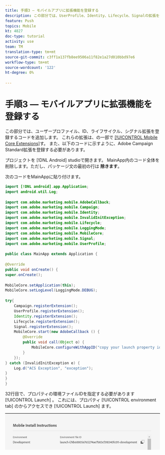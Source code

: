 ```yaml
---
title: 手順3 — モバイルアプリに拡張機能を登録する
description: この部分では、UserProfile、Identity、Lifecycle、Signalの拡張を登録するコードを追加します。
feature: Push
topics: Mobile
kt: 4827
doc-type: tutorial
activity: use
team: TM
translation-type: tm+mt
source-git-commit: c3ff1a137fb8ee9506a11f82e1a27d010bbd97e6
workflow-type: tm+mt
source-wordcount: '122'
ht-degree: 0%

---
```



# 手順3 — モバイルアプリに拡張機能を登録する

この部分では、ユーザープロファイル、ID、ライフサイクル、シグナル拡張を登録するコードを追加します。 これらの拡張は、の一部で [[!UICONTROL Mobile Core Extensions]](https://aep-sdks.gitbook.io/docs/using-mobile-extensions/mobile-core)す。 また、以下のコードに示すように、Adobe Campaign Standard拡張を登録する必要があります。

プロジェクトを [!DNL Android] studioで開きます。 MainApp内のコード全体を削除します。ただし、パッケージ文の最初の行は **除きます**。

次のコードをMainAppに貼り付けます。

```java
import [!DNL android].app.Application;
import android.util.Log;

import com.adobe.marketing.mobile.AdobeCallback;
import com.adobe.marketing.mobile.Campaign;
import com.adobe.marketing.mobile.Identity;
import com.adobe.marketing.mobile.InvalidInitException;
import com.adobe.marketing.mobile.Lifecycle;
import com.adobe.marketing.mobile.LoggingMode;
import com.adobe.marketing.mobile.MobileCore;
import com.adobe.marketing.mobile.Signal;
import com.adobe.marketing.mobile.UserProfile;

public class MainApp extends Application {

@Override
public void onCreate() {
super.onCreate();

MobileCore.setApplication(this);
MobileCore.setLogLevel(LoggingMode.DEBUG);

try{
    Campaign.registerExtension();
    UserProfile.registerExtension();
    Identity.registerExtension();
    Lifecycle.registerExtension();
    Signal.registerExtension();
    MobileCore.start(new AdobeCallback () {
        @Override
        public void call(Object o) {
            MobileCore.configureWithAppID("copy your launch property id here");
        }
    });
} catch (InvalidInitException e) {
    Log.d("ACS Exception", "exception");
}
}
}
```

32行目で、プロパティの環境ファイルIDを指定する必要があります[!UICONTROL  Launch] 。 これには、プロパティ [!UICONTROL environment tab] のからアクセスでき [!UICONTROL Launch] ます。

![launch-id](assets/launch-id-property.PNG)
